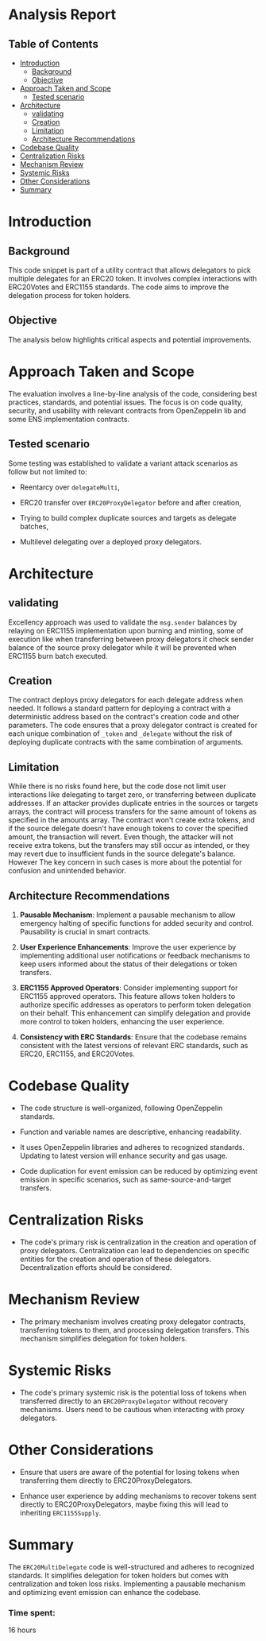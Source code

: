 # Analysis Report

## Table of Contents
- [Introduction](#introduction)
  - [Background](#background)
  - [Objective](#objective)
- [Approach Taken and Scope](#approach-taken-and-scope)
  - [Tested scenario](#tested-scenario)
- [Architecture](#architecture)
  - [validating](#validating)
  - [Creation](#creation)
  - [Limitation](#limitation)
  - [Architecture Recommendations](#architecture-recommendations)
- [Codebase Quality](#codebase-quality)
- [Centralization Risks](#centralization-risks)
- [Mechanism Review](#mechanism-review)
- [Systemic Risks](#systemic-risks)
- [Other Considerations](#other-considerations)
- [Summary](#summary)


# Introduction

## Background

This code snippet is part of a utility contract that allows delegators to pick multiple delegates for an ERC20 token. It involves complex interactions with ERC20Votes and ERC1155 standards. The code aims to improve the delegation process for token holders.

## Objective

The analysis below highlights critical aspects and potential improvements.

# Approach Taken and Scope

The evaluation involves a line-by-line analysis of the code, considering best practices, standards, and potential issues. The focus is on code quality, security, and usability with relevant contracts from OpenZeppelin lib and some ENS implementation contracts.

## Tested scenario

Some testing was established to validate a variant attack scenarios as follow but not limited to:

- Reentarcy over `delegateMulti`,


- ERC20 transfer over `ERC20ProxyDelegator` before and after creation,


- Trying to build complex duplicate sources and targets as delegate batches,


- Multilevel delegating over a deployed proxy delegators.
  

# Architecture

## validating

Excellency approach was used to validate the `msg.sender` balances by relaying on ERC1155 implementation upon burning and minting, some of execution like when transferring between proxy delegators it check sender balance of the source proxy delegator while it will be prevented when ERC1155 burn batch executed.

## Creation

The contract deploys proxy delegators for each delegate address when needed. It follows a standard pattern for deploying a contract with a deterministic address based on the contract's creation code and other parameters. The code ensures that a proxy delegator contract is created for each unique combination of `_token` and `_delegate` without the risk of deploying duplicate contracts with the same combination of arguments.

## Limitation

While there is no risks found here, but the code dose not limit user interactions like delegating to target zero, or transferring between duplicate addresses. If an attacker provides duplicate entries in the sources or targets arrays, the contract will process transfers for the same amount of tokens as specified in the amounts array. The contract won't create extra tokens, and if the source delegate doesn't have enough tokens to cover the specified amount, the transaction will revert. Even though, the attacker will not receive extra tokens, but the transfers may still occur as intended, or they may revert due to insufficient funds in the source delegate's balance. However The key concern in such cases is more about the potential for confusion and unintended behavior.

## Architecture Recommendations

1. **Pausable Mechanism**: Implement a pausable mechanism to allow emergency halting of specific functions for added security and control. Pausability is crucial in smart contracts.


2. **User Experience Enhancements**: Improve the user experience by implementing additional user notifications or feedback mechanisms to keep users informed about the status of their delegations or token transfers.


3. **ERC1155 Approved Operators**: Consider implementing support for ERC1155 approved operators. This feature allows token holders to authorize specific addresses as operators to perform token delegation on their behalf. This enhancement can simplify delegation and provide more control to token holders, enhancing the user experience.

4. **Consistency with ERC Standards**: Ensure that the codebase remains consistent with the latest versions of relevant ERC standards, such as ERC20, ERC1155, and ERC20Votes.

# Codebase Quality

- The code structure is well-organized, following OpenZeppelin standards.
  
- Function and variable names are descriptive, enhancing readability.
  
- It uses OpenZeppelin libraries and adheres to recognized standards. Updating to latest version will enhance security and gas usage.
  
- Code duplication for event emission can be reduced by optimizing event emission in specific scenarios, such as same-source-and-target transfers.

# Centralization Risks

- The code's primary risk is centralization in the creation and operation of proxy delegators. Centralization can lead to dependencies on specific entities for the creation and operation of these delegators. Decentralization efforts should be considered.

# Mechanism Review

- The primary mechanism involves creating proxy delegator contracts, transferring tokens to them, and processing delegation transfers. This mechanism simplifies delegation for token holders.

# Systemic Risks

- The code's primary systemic risk is the potential loss of tokens when transferred directly to an `ERC20ProxyDelegator` without recovery mechanisms. Users need to be cautious when interacting with proxy delegators.

# Other Considerations

- Ensure that users are aware of the potential for losing tokens when transferring them directly to ERC20ProxyDelegators.

- Enhance user experience by adding mechanisms to recover tokens sent directly to ERC20ProxyDelegators, maybe fixing this will lead to inheriting `ERC1155Supply`.

# Summary
The `ERC20MultiDelegate` code is well-structured and adheres to recognized standards. It simplifies delegation for token holders but comes with centralization and token loss risks. Implementing a pausable mechanism and optimizing event emission can enhance the codebase.


### Time spent:
16 hours